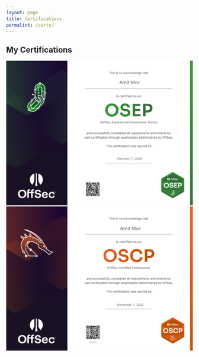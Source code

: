 ```yaml
---
layout: page
title: Certifications
permalink: /certs/
---
```


## My Certifications

<div class="cert-card-link">
  <div class="cert-card">
    <div class="cert-card-image">
      <img src="/assets/img/amit-OSEP.png" alt="Certification 1">
    </div>
  </div>
</div>

<div class="cert-card-link">
  <div class="cert-card">
    <div class="cert-card-image">
      <img src="/assets/img/amit-OSCP.png" alt="Certification 2">
    </div>
  </div>
</div>

